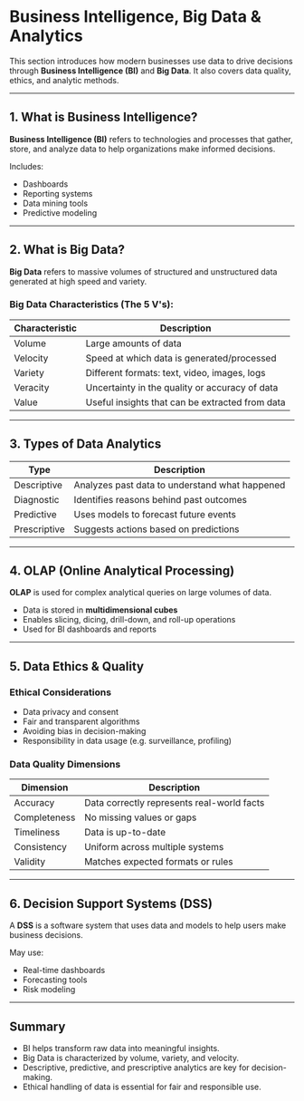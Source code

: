 # Business Intelligence, Big Data & Analytics

This section introduces how modern businesses use data to drive decisions through **Business Intelligence (BI)** and **Big Data**. It also covers data quality, ethics, and analytic methods.

---

## 1. What is Business Intelligence?

**Business Intelligence (BI)** refers to technologies and processes that gather, store, and analyze data to help organizations make informed decisions.

Includes:
- Dashboards
- Reporting systems
- Data mining tools
- Predictive modeling

---

## 2. What is Big Data?

**Big Data** refers to massive volumes of structured and unstructured data generated at high speed and variety.

### Big Data Characteristics (The 5 V's):

| Characteristic | Description                                           |
|----------------|-------------------------------------------------------|
| Volume         | Large amounts of data                                 |
| Velocity       | Speed at which data is generated/processed            |
| Variety        | Different formats: text, video, images, logs          |
| Veracity       | Uncertainty in the quality or accuracy of data        |
| Value          | Useful insights that can be extracted from data       |

---

## 3. Types of Data Analytics

| Type              | Description                                                   |
|-------------------|---------------------------------------------------------------|
| Descriptive       | Analyzes past data to understand what happened                |
| Diagnostic        | Identifies reasons behind past outcomes                       |
| Predictive        | Uses models to forecast future events                         |
| Prescriptive      | Suggests actions based on predictions                         |

---

## 4. OLAP (Online Analytical Processing)

**OLAP** is used for complex analytical queries on large volumes of data.

- Data is stored in **multidimensional cubes**
- Enables slicing, dicing, drill-down, and roll-up operations
- Used for BI dashboards and reports

---

## 5. Data Ethics & Quality

### Ethical Considerations

- Data privacy and consent
- Fair and transparent algorithms
- Avoiding bias in decision-making
- Responsibility in data usage (e.g. surveillance, profiling)

### Data Quality Dimensions

| Dimension     | Description                                 |
|---------------|---------------------------------------------|
| Accuracy      | Data correctly represents real-world facts  |
| Completeness  | No missing values or gaps                   |
| Timeliness    | Data is up-to-date                          |
| Consistency   | Uniform across multiple systems             |
| Validity      | Matches expected formats or rules           |

---

## 6. Decision Support Systems (DSS)

A **DSS** is a software system that uses data and models to help users make business decisions.

May use:
- Real-time dashboards
- Forecasting tools
- Risk modeling

---

## Summary

- BI helps transform raw data into meaningful insights.
- Big Data is characterized by volume, variety, and velocity.
- Descriptive, predictive, and prescriptive analytics are key for decision-making.
- Ethical handling of data is essential for fair and responsible use.
